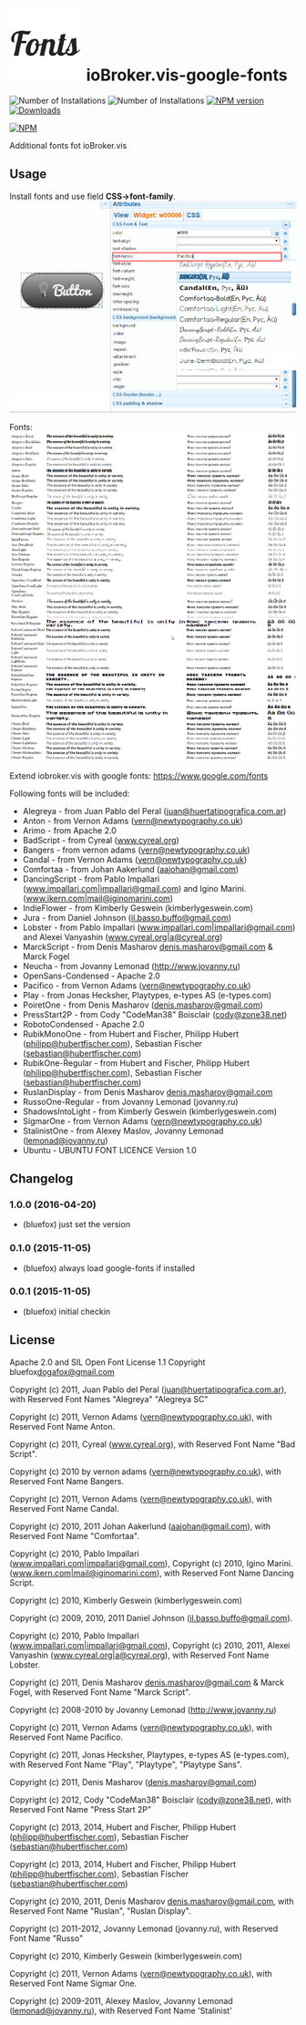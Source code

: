 ![Logo](admin/vis-google-fonts.png)
ioBroker.vis-google-fonts
============

![Number of Installations](http://iobroker.live/badges/vis-google-fonts-installed.svg) ![Number of Installations](http://iobroker.live/badges/vis-google-fonts-stable.svg) [![NPM version](http://img.shields.io/npm/v/iobroker.vis-google-fonts.svg)](https://www.npmjs.com/package/iobroker.vis-google-fonts)
[![Downloads](https://img.shields.io/npm/dm/iobroker.vis-google-fonts.svg)](https://www.npmjs.com/package/iobroker.vis-google-fonts)

[![NPM](https://nodei.co/npm/iobroker.vis-google-fonts.png?downloads=true)](https://nodei.co/npm/iobroker.vis-google-fonts/)

Additional fonts fot ioBroker.vis

## Usage
Install fonts and use field **CSS->font-family**. 
![How to use](img/usage.png)

Fonts:
![Fonts](img/fonts.png)

Extend iobroker.vis with google fonts: https://www.google.com/fonts 

Following fonts will be included:

- Alegreya - from Juan Pablo del Peral (juan@huertatipografica.com.ar)
- Anton - from Vernon Adams (vern@newtypography.co.uk)
- Arimo - from Apache 2.0
- BadScript - from Cyreal (www.cyreal.org)
- Bangers - from vernon adams (vern@newtypography.co.uk)
- Candal - from Vernon Adams (vern@newtypography.co.uk)
- Comfortaa - from Johan Aakerlund (aajohan@gmail.com)
- DancingScript - from Pablo Impallari (www.impallari.com|impallari@gmail.com) and Igino Marini. (www.ikern.com|mail@iginomarini.com)
- IndieFlower - from Kimberly Geswein (kimberlygeswein.com)
- Jura - from Daniel Johnson (<il.basso.buffo@gmail.com>)
- Lobster - from Pablo Impallari (www.impallari.com|impallari@gmail.com) and Alexei Vanyashin (www.cyreal.org|a@cyreal.org)
- MarckScript - from Denis Masharov <denis.masharov@gmail.com> & Marck Fogel
- Neucha - from  Jovanny Lemonad (http://www.jovanny.ru)
- OpenSans-Condensed - Apache 2.0 
- Pacifico - from  Vernon Adams (vern@newtypography.co.uk)
- Play - from Jonas Hecksher, Playtypes, e-types AS (e-types.com)
- PoiretOne - from Denis Masharov (denis.masharov@gmail.com)
- PressStart2P - from Cody "CodeMan38" Boisclair (cody@zone38.net)
- RobotoCondensed - Apache 2.0  
- RubikMonoOne - from Hubert and Fischer, Philipp Hubert (philipp@hubertfischer.com), Sebastian Fischer (sebastian@hubertfischer.com)
- RubikOne-Regular - from  Hubert and Fischer, Philipp Hubert (philipp@hubertfischer.com), Sebastian Fischer (sebastian@hubertfischer.com)
- RuslanDisplay - from Denis Masharov <denis.masharov@gmail.com>
- RussoOne-Regular - from  Jovanny Lemonad (jovanny.ru)
- ShadowsIntoLight - from Kimberly Geswein (kimberlygeswein.com)
- SigmarOne - from Vernon Adams (vern@newtypography.co.uk)
- StalinistOne - from Alexey Maslov, Jovanny Lemonad (lemonad@jovanny.ru)
- Ubuntu - UBUNTU FONT LICENCE Version 1.0 

## Changelog

### 1.0.0 (2016-04-20)
- (bluefox) just set the version

### 0.1.0 (2015-11-05)
- (bluefox) always load google-fonts if installed

### 0.0.1 (2015-11-05)
- (bluefox) initial checkin

## License
 Apache 2.0 and SIL Open Font License 1.1
 Copyright bluefox<dogafox@gmail.com>
 
 Copyright (c) 2011, Juan Pablo del Peral (juan@huertatipografica.com.ar), 
 with Reserved Font Names "Alegreya" "Alegreya SC"
 
 Copyright (c) 2011, Vernon Adams (vern@newtypography.co.uk),
 with Reserved Font Name Anton.
 
 Copyright (c) 2011, Cyreal (www.cyreal.org),
 with Reserved Font Name "Bad Script".
 
 Copyright (c) 2010 by vernon adams (vern@newtypography.co.uk),
 with Reserved Font Name Bangers.
 
 Copyright (c) 2011, Vernon Adams (vern@newtypography.co.uk),
 with Reserved Font Name Candal.
 
 Copyright (c) 2010, 2011 Johan Aakerlund (aajohan@gmail.com),
 with Reserved Font Name "Comfortaa".
 
 Copyright (c) 2010, Pablo Impallari (www.impallari.com|impallari@gmail.com),
 Copyright (c) 2010, Igino Marini. (www.ikern.com|mail@iginomarini.com),
 with Reserved Font Name Dancing Script.
 
 Copyright (c) 2010, Kimberly Geswein (kimberlygeswein.com)
 
 Copyright (c) 2009, 2010, 2011 Daniel Johnson (<il.basso.buffo@gmail.com>).
 
 Copyright (c) 2010, Pablo Impallari (www.impallari.com|impallari@gmail.com),
 Copyright (c) 2010, 2011, Alexei Vanyashin (www.cyreal.org|a@cyreal.org),
 with Reserved Font Name Lobster.
 
 Copyright (c) 2011, Denis Masharov <denis.masharov@gmail.com> & Marck Fogel,
 with Reserved Font Name "Marck Script".
 
 Copyright (c) 2008-2010 by Jovanny Lemonad (http://www.jovanny.ru)
 
 Copyright (c) 2011, Vernon Adams (vern@newtypography.co.uk),
 with Reserved Font Name Pacifico.
 
 Copyright (c) 2011, Jonas Hecksher, Playtypes, e-types AS (e-types.com),
 with Reserved Font Name "Play", "Playtype", "Playtype Sans".
 
 Copyright (c) 2011, Denis Masharov (denis.masharov@gmail.com)
 
 Copyright (c) 2012, Cody "CodeMan38" Boisclair (cody@zone38.net), with Reserved Font Name "Press Start 2P"
 
 Copyright (c) 2013, 2014, Hubert and Fischer, Philipp Hubert (philipp@hubertfischer.com), Sebastian Fischer (sebastian@hubertfischer.com)
 
 Copyright (c) 2013, 2014, Hubert and Fischer, Philipp Hubert (philipp@hubertfischer.com), Sebastian Fischer (sebastian@hubertfischer.com)
 
 Copyright (c) 2010, 2011, Denis Masharov <denis.masharov@gmail.com>,
 with Reserved Font Name "Ruslan", "Ruslan Display".
 
 Copyright (c) 2011-2012, Jovanny Lemonad (jovanny.ru), with Reserved Font Name "Russo"
 
 Copyright (c) 2010, Kimberly Geswein (kimberlygeswein.com)
 
 Copyright (c) 2011, Vernon Adams (vern@newtypography.co.uk),
 with Reserved Font Name Sigmar One.
 
 Copyright (c) 2009-2011, Alexey Maslov, Jovanny Lemonad (lemonad@jovanny.ru), with Reserved Font Name 'Stalinist'
 
